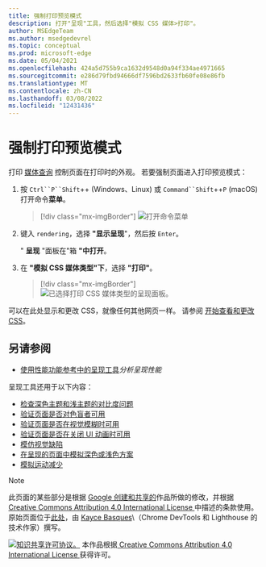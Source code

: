 ```yaml
---
title: 强制打印预览模式
description: 打开"呈现"工具，然后选择"模拟 CSS 媒体>打印"。
author: MSEdgeTeam
ms.author: msedgedevrel
ms.topic: conceptual
ms.prod: microsoft-edge
ms.date: 05/04/2021
ms.openlocfilehash: 424a5d755b9ca1632d9548d0a94f334ae4971665
ms.sourcegitcommit: e286d79fbd94666df7596bd2633fb60fe08e86fb
ms.translationtype: MT
ms.contentlocale: zh-CN
ms.lasthandoff: 03/08/2022
ms.locfileid: "12431436"
---
```

<!-- Copyright Kayce Basques

   Licensed under the Apache License, Version 2.0 (the "License");
   you may not use this file except in compliance with the License.
   You may obtain a copy of the License at

       https://www.apache.org/licenses/LICENSE-2.0

   Unless required by applicable law or agreed to in writing, software
   distributed under the License is distributed on an "AS IS" BASIS,
   WITHOUT WARRANTIES OR CONDITIONS OF ANY KIND, either express or implied.
   See the License for the specific language governing permissions and
   limitations under the License.  -->
# <a name="force-print-preview-mode"></a>强制打印预览模式

打印 [媒体查询](https://developer.mozilla.org/docs/Web/CSS/Media_Queries/Using_media_queries) 控制页面在打印时的外观。  若要强制页面进入打印预览模式：

1. 按 `Ctrl``P``Shift`++ (Windows、Linux) 或 `Command``Shift`++`P` (macOS) 打开命令**菜单**。

   > [!div class="mx-imgBorder"]
   > ![打开命令菜单](../media/print-preview-open-command-menu.png)

1. 键入 `rendering`，选择 **"显示呈现**"，然后按 `Enter`。

   " **呈现** "面板在"箱 **"中打开**。

1. 在 **"模拟 CSS 媒体类型"下**，选择 **"打印"**。

   > [!div class="mx-imgBorder"]
   > ![已选择打印 CSS 媒体类型的呈现面板。](../media/print-preview-css-media-type.png)

可以在此处显示和更改 CSS，就像任何其他网页一样。  请参阅 [开始查看和更改 CSS](index.md)。


<!-- ====================================================================== -->
## <a name="see-also"></a>另请参阅

* [使用性能功能参考中的呈现工具](../evaluate-performance/reference.md#analyze-rendering-performance-with-the-rendering-tool)_分析呈现性能_

呈现工具还用于以下内容：

* [检查深色主题和浅主题的对比度问题](../accessibility/test-dark-mode.md)
* [验证页面是否对色盲者可用](../accessibility/test-color-blindness.md)
* [验证页面是否在视觉模糊时可用](../accessibility/test-blurred-vision.md)
* [验证页面是否在关闭 UI 动画时可用](../accessibility/test-reduced-ui-motion.md)
* [模仿视觉缺陷](../accessibility/emulate-vision-deficiencies.md)
* [在呈现的页面中模拟深色或浅色方案](../accessibility/preferred-color-scheme-simulation.md)
* [模拟运动减少](../accessibility/reduced-motion-simulation.md)


<!-- ====================================================================== -->
> [!NOTE]
> 此页面的某些部分是根据 [Google 创建和共享的](https://developers.google.com/terms/site-policies)作品所做的修改，并根据[ Creative Commons Attribution 4.0 International License ](https://creativecommons.org/licenses/by/4.0)中描述的条款使用。
> 原始页面位于[此处](https://developers.google.com/web/tools/chrome-devtools/css/print-preview)，由 [Kayce Basques](https://developers.google.com/web/resources/contributors#kayce-basques)\（Chrome DevTools 和 Lighthouse 的技术作家）撰写。

[![知识共享许可协议。](https://i.creativecommons.org/l/by/4.0/88x31.png)](https://creativecommons.org/licenses/by/4.0)
本作品根据[ Creative Commons Attribution 4.0 International License ](https://creativecommons.org/licenses/by/4.0)获得许可。
